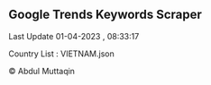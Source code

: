 

## Google Trends Keywords Scraper 
 
Last Update 01-04-2023 , 08:33:17

Country List :
VIETNAM.json



© Abdul Muttaqin 
